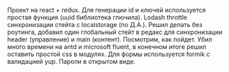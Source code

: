 Проект на react + redux. Для генерации id и ключей используется простая функция (uuid библиотека глючила). Lodash throttle синхронизации стейта с localstorage (по Д.А.). Решил делать без роутинга, добавил один глобальный стейт в редакс для синхронизации header (управление) и main (контент). Посмотрим, как пойдет. Убил много времени на antd и microsoft fluent, в конечном итоге решил оставить простой css в модулях. Для формы используется formik с валидацией yup. Пароли в открытом виде.
